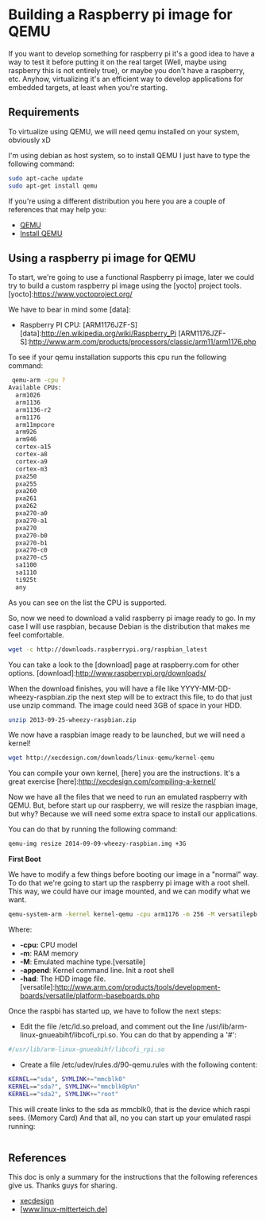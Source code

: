 # Building a Raspberry pi image for QEMU
If you want to develop something for raspberry pi it's a good idea to have a way
to test it before putting it on the real target (Well, maybe using raspberry this is not entirely true), or maybe you don't have a raspberry, etc. Anyhow, virtualizing it's an efficient way to develop applications for embedded targets, at least when you're starting. 

## Requirements
To virtualize using QEMU, we will need qemu installed on your system, obviously xD

I'm using debian as host system, so to install QEMU I just have to type the following command:
```bash
sudo apt-cache update
sudo apt-get install qemu
```
If you're using a different distribution you here you are a couple of references that may help you:
* [QEMU] 
* [Install QEMU]

[QEMU]:http://wiki.qemu.org/Manual
[Install QEMU]: http://en.wikibooks.org/wiki/QEMU/Installing_QEMU

## Using a raspberry pi image for QEMU
To start, we're going to use a functional Raspberry pi image, later we could try to build a custom raspberry pi image using the [yocto] project tools.
[yocto]:https://www.yoctoproject.org/

We have to bear in mind some [data]:
* Raspberry PI CPU:  [ARM1176JZF-S]
[data]:http://en.wikipedia.org/wiki/Raspberry_Pi 
[ARM1176JZF-S]:http://www.arm.com/products/processors/classic/arm11/arm1176.php

To see if your qemu installation supports this cpu run the following command:
```bash
 qemu-arm -cpu ?
Available CPUs:
  arm1026
  arm1136
  arm1136-r2
  arm1176
  arm11mpcore
  arm926
  arm946
  cortex-a15
  cortex-a8
  cortex-a9
  cortex-m3
  pxa250
  pxa255
  pxa260
  pxa261
  pxa262
  pxa270-a0
  pxa270-a1
  pxa270
  pxa270-b0
  pxa270-b1
  pxa270-c0
  pxa270-c5
  sa1100
  sa1110
  ti925t
  any
```

As you can see on the list the CPU is supported. 

So, now we need to download a valid raspberry pi image ready to go. In my case I will use raspbian, 
because Debian is the distribution that makes me feel comfortable.

```bash
wget -c http://downloads.raspberrypi.org/raspbian_latest
```
You can take a look to the [download] page at raspberry.com for other options. 
[download]:http://www.raspberrypi.org/downloads/


When the download finishes, you will have a file like YYYY-MM-DD-wheezy-raspbian.zip
the next step will be to extract this file, to do that just use unzip command.
The image could need 3GB of space in your HDD. 
```bash
unzip 2013-09-25-wheezy-raspbian.zip
```

We now have a raspbian image ready to be launched, but we will need a kernel! 
```bash
wget http://xecdesign.com/downloads/linux-qemu/kernel-qemu
```
You can compile your own kernel, [here] you are the instructions. It's a great exercise
[here]:http://xecdesign.com/compiling-a-kernel/

Now we have all the files that we need to run an emulated raspberry with QEMU.
But, before start up our raspberry, we will resize the raspbian image, but why? Because we will need 
some extra space to install our applications.

You can do that by running the following command:
```bash
qemu-img resize 2014-09-09-wheezy-raspbian.img +3G
```

**First Boot**

We have to modify a few things before booting our image in a "normal" way. To do that we're going 
to start up the raspberry pi image with a root shell. This way, we could have our image mounted,
and we can modify what we want.

```bash
qemu-system-arm -kernel kernel-qemu -cpu arm1176 -m 256 -M versatilepb -append "root=/dev/sda2 panic=1 init=/bin/sh rw" -hda ./2014-09-09-wheezy-raspbian.img
```

Where:
* **-cpu:** CPU model
* **-m**: RAM memory
* **-M**: Emulated machine type.[versatile]
* **-append**: Kernel command line. Init a root shell
* **-had**: The HDD image file. 
[versatile]:http://www.arm.com/products/tools/development-boards/versatile/platform-baseboards.php

Once the raspbi has started up, we have to follow the next steps:
* Edit the file /etc/ld.so.preload, and comment out the line /usr/lib/arm-linux-gnueabihf/libcofi_rpi.so. You can do that by appending a '#':
```sh
#/usr/lib/arm-linux-gnueabihf/libcofi_rpi.so
```

* Create a file  /etc/udev/rules.d/90-qemu.rules with the following content:
```bash
KERNEL=="sda", SYMLINK+="mmcblk0"
KERNEL=="sda?", SYMLINK+="mmcblk0p%n"
KERNEL=="sda2", SYMLINK+="root"
```
This will create links to the sda as mmcblk0, that is the device which raspi sees. (Memory Card)
And that all, no you can start up your emulated raspi running:
```sh
```

## References
This doc is only a summary for the instructions that the following references give us. Thanks guys for sharing.
* [xecdesign]
* [www.linux-mitterteich.de]

[xecdesign]:http://xecdesign.com/qemu-emulating-raspberry-pi-the-easy-way/
[www.linux-mitterteich.de]:http://www.linux-mitterteich.de/fileadmin/datafile/papers/2013/qemu_raspiemu_lug_18_sep_2013.pdf
